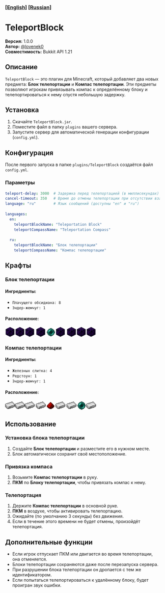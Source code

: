 ### [[English]](Readme.MD) [[Russian]](ReadmeRU.MD)

# TeleportBlock

**Версия:** 1.0.0  
**Автор:** [@lovenek0](https://github.com/lovenek0)  
**Совместимость:** Bukkit API 1.21

## Описание
`TeleportBlock` — это плагин для Minecraft, который добавляет два новых предмета: **Блок телепортации** и **Компас телепортации**. Эти предметы позволяют игрокам привязывать компас к определённому блоку и телепортироваться к нему спустя небольшую задержку.

## Установка
1. Скачайте `TeleportBlock.jar`.
2. Поместите файл в папку `plugins` вашего сервера.
3. Запустите сервер для автоматической генерации конфигурации (`config.yml`).

## Конфигурация
После первого запуска в папке `plugins/TeleportBlock` создаётся файл `config.yml`.

### Параметры
```yaml
teleport-delay: 3000  # Задержка перед телепортацией (в миллисекундах)
cancel-timeout: 350   # Время до отмены телепортации при отсутствии взаимодействий (в миллисекундах)
language: "ru"        # Язык сообщений (доступны "en" и "ru")

languages:
  en:
    teleportBlockName: "Teleportation Block"
    teleportCompassName: "Teleportation Compass"

  ru:
    teleportBlockName: "Блок телепортации"
    teleportCompassName: "Компас телепортации"
```

## Крафты
### Блок телепортации
#### Ингредиенты:
- `Плачущего обсидиана: 8`
- `Эндер-жемчуг: 1`

#### Расположение:

<img alt="Crying Obsidian" src="./assets/Crying_Obsidian.webp" width="32px" height="32px"/><img alt="Crying Obsidian" src="./assets/Crying_Obsidian.webp" width="32px" height="32px"/><img alt="Crying Obsidian" src="./assets/Crying_Obsidian.webp" width="32px" height="32px"/>
<img alt="Crying Obsidian" src="./assets/Crying_Obsidian.webp" width="32px" height="32px"/><img alt="Ender Pearl" src="./assets/Ender_Pearl.webp" width="32px" height="32px"/><img alt="Crying Obsidian" src="./assets/Crying_Obsidian.webp" width="32px" height="32px"/>
<img alt="Crying Obsidian" src="./assets/Crying_Obsidian.webp" width="32px" height="32px"/><img alt="Crying Obsidian" src="./assets/Crying_Obsidian.webp" width="32px" height="32px"/><img alt="Crying Obsidian" src="./assets/Crying_Obsidian.webp" width="32px" height="32px"/>

### Компас телепортации
#### Ингредиенты:
- `Железных слитка: 4`
- `Редстоун: 1`
- `Эндер-жемчуг: 1`

#### Расположение:
<img alt="Iron Ingot" src="./assets/Iron_Ingot.webp" width="32px" height="32px"/><img alt="Iron Ingot" src="./assets/Iron_Ingot.webp" width="32px" height="32px"/><img alt="Iron Ingot" src="./assets/Iron_Ingot.webp" width="32px" height="32px"/>
<img alt="Iron Ingot" src="./assets/Iron_Ingot.webp" width="32px" height="32px"/><img alt="Redstone_Dust" src="./assets/Redstone_Dust.webp" width="32px" height="32px"/><img alt="Iron Ingot" src="./assets/Iron_Ingot.webp" width="32px" height="32px"/>
<img alt="Iron Ingot" src="./assets/Iron_Ingot.webp" width="32px" height="32px"/><img alt="Ender Pearl" src="./assets/Ender_Pearl.webp" width="32px" height="32px"/><img alt="Iron Ingot" src="./assets/Iron_Ingot.webp" width="32px" height="32px"/>

## Использование
### Установка блока телепортации
1. Создайте **Блок телепортации** и разместите его в нужном месте.
2. Блок автоматически сохранит своё местоположение.

### Привязка компаса
1. Возьмите **Компас телепортации** в руку.
2. **ПКМ** по **Блоку телепортации**, чтобы привязать компас к нему.

### Телепортация
1. Держите **Компас телепортации** в основной руке.
2. **ПКМ** в воздухе, чтобы активировать телепортацию.
3. Ожидайте (по умолчанию 3 секунды) без движения.
4. Если в течение этого времени не будет отмены, произойдёт телепортация.

## Дополнительные функции
- Если игрок отпускает ПКМ или двигается во время телепортации, она отменяется.
- Блоки телепортации сохраняются даже после перезапуска сервера.
- При разрушении блока телепортации он дропается с тем же идентификатором.
- Если попытаться телепортироваться к удалённому блоку, будет проигран звук ошибки.
